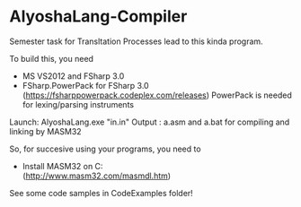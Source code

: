 # AlyoshaLang-Compiler
Semester task for Transltation Processes lead to this kinda program.

To build this, you need 
- MS VS2012 and FSharp 3.0
- FSharp.PowerPack for FSharp 3.0 (https://fsharppowerpack.codeplex.com/releases)
PowerPack is needed for lexing/parsing instruments

Launch: AlyoshaLang.exe "in.in"
Output : a.asm and a.bat for compiling and linking by MASM32

So, for succesive using your programs, you need to
 - Install MASM32 on C:\
 (http://www.masm32.com/masmdl.htm)
 
 See some code samples in CodeExamples folder!
